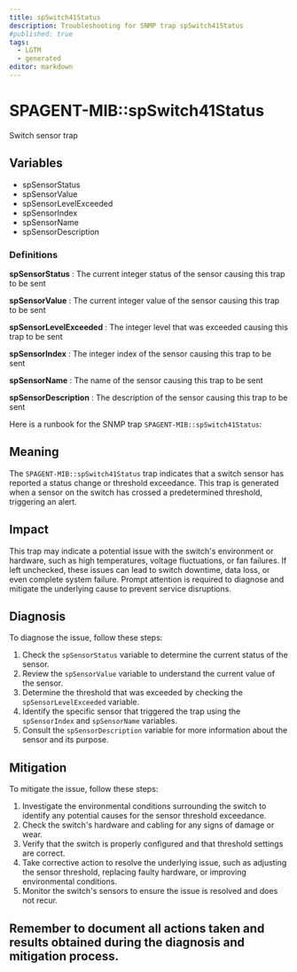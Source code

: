 ```yaml
---
title: spSwitch41Status
description: Troubleshooting for SNMP trap spSwitch41Status
#published: true
tags:
  - LGTM
  - generated
editor: markdown
---
```


# SPAGENT-MIB::spSwitch41Status 

Switch sensor trap 


## Variables


  - spSensorStatus
  - spSensorValue
  - spSensorLevelExceeded
  - spSensorIndex
  - spSensorName
  - spSensorDescription 

### Definitions 


**spSensorStatus** 
: The current integer status of the sensor causing this trap to be sent 

**spSensorValue** 
: The current integer value of the sensor causing this trap to be sent 

**spSensorLevelExceeded** 
: The integer level that was exceeded causing this trap to be sent 

**spSensorIndex** 
: The integer index of the sensor causing this trap to be sent 

**spSensorName** 
: The name of the sensor causing this trap to be sent 

**spSensorDescription** 
: The description of the sensor causing this trap to be sent 


Here is a runbook for the SNMP trap `SPAGENT-MIB::spSwitch41Status`:

## Meaning

The `SPAGENT-MIB::spSwitch41Status` trap indicates that a switch sensor has reported a status change or threshold exceedance. This trap is generated when a sensor on the switch has crossed a predetermined threshold, triggering an alert.

## Impact

This trap may indicate a potential issue with the switch's environment or hardware, such as high temperatures, voltage fluctuations, or fan failures. If left unchecked, these issues can lead to switch downtime, data loss, or even complete system failure. Prompt attention is required to diagnose and mitigate the underlying cause to prevent service disruptions.

## Diagnosis

To diagnose the issue, follow these steps:

1. Check the `spSensorStatus` variable to determine the current status of the sensor.
2. Review the `spSensorValue` variable to understand the current value of the sensor.
3. Determine the threshold that was exceeded by checking the `spSensorLevelExceeded` variable.
4. Identify the specific sensor that triggered the trap using the `spSensorIndex` and `spSensorName` variables.
5. Consult the `spSensorDescription` variable for more information about the sensor and its purpose.

## Mitigation

To mitigate the issue, follow these steps:

1. Investigate the environmental conditions surrounding the switch to identify any potential causes for the sensor threshold exceedance.
2. Check the switch's hardware and cabling for any signs of damage or wear.
3. Verify that the switch is properly configured and that threshold settings are correct.
4. Take corrective action to resolve the underlying issue, such as adjusting the sensor threshold, replacing faulty hardware, or improving environmental conditions.
5. Monitor the switch's sensors to ensure the issue is resolved and does not recur.

Remember to document all actions taken and results obtained during the diagnosis and mitigation process.
---




